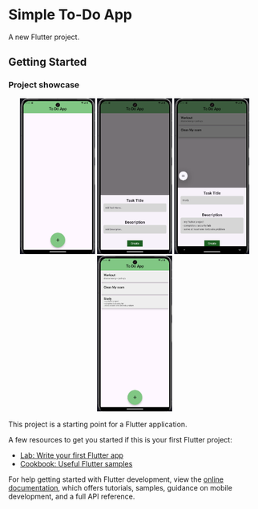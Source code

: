 # Simple To-Do App

A new Flutter project.

## Getting Started

### Project showcase

<p align="center">
  <img src="https://github.com/AppleStalker/simple-todo/blob/main/assets/screenshots/1.png" alt="Image 1" width="150"/>
  <img src="https://github.com/AppleStalker/simple-todo/blob/main/assets/screenshots/2.png" alt="Image 2" width="150"/>
  <img src="https://github.com/AppleStalker/simple-todo/blob/main/assets/screenshots/3.png" alt="Image 3" width="150"/>
  <img src="https://github.com/AppleStalker/simple-todo/blob/main/assets/screenshots/4.png" alt="Image 3" width="150"/>

</p>

This project is a starting point for a Flutter application.

A few resources to get you started if this is your first Flutter project:

- [Lab: Write your first Flutter app](https://docs.flutter.dev/get-started/codelab)
- [Cookbook: Useful Flutter samples](https://docs.flutter.dev/cookbook)

For help getting started with Flutter development, view the
[online documentation](https://docs.flutter.dev/), which offers tutorials,
samples, guidance on mobile development, and a full API reference.

